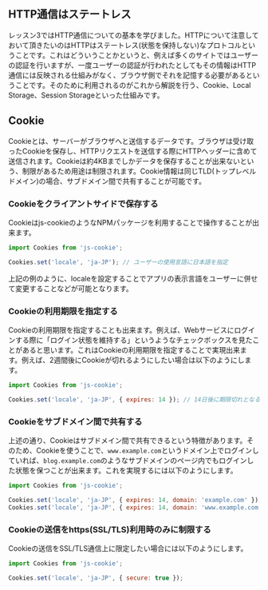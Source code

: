 ## HTTP通信はステートレス

レッスン3ではHTTP通信についての基本を学びました。HTTPについて注意しておいて頂きたいのはHTTPはステートレス(状態を保持しない)なプロトコルということです。これはどういうことかというと、例えば多くのサイトではユーザーの認証を行いますが、一度ユーザーの認証が行われたとしてもその情報はHTTP通信には反映される仕組みがなく、ブラウザ側でそれを記憶する必要があるということです。そのために利用されるのがこれから解説を行う、Cookie、Local Storage、Session Storageといった仕組みです。

## Cookie

Cookieとは、サーバーがブラウザへと送信するデータです。ブラウザは受け取ったCookieを保存し、HTTPリクエストを送信する際にHTTPヘッダーに含めて送信されます。Cookieは約4KBまでしかデータを保存することが出来ないという、制限があるため用途は制限されます。Cookie情報は同じTLD(トップレベルドメイン)の場合、サブドメイン間で共有することが可能です。

### Cookieをクライアントサイドで保存する

Cookieはjs-cookieのようなNPMパッケージを利用することで操作することが出来ます。

```javascript
import Cookies from 'js-cookie';

Cookies.set('locale', 'ja-JP'); // ユーザーの使用言語に日本語を指定
```

上記の例のように、localeを設定することでアプリの表示言語をユーザーに併せて変更することなどが可能となります。

### Cookieの利用期限を指定する

Cookieの利用期限を指定することも出来ます。例えば、Webサービスにログインする際に「ログイン状態を維持する」というようなチェックボックスを見たことがあると思います。これはCookieの利用期限を指定することで実現出来ます。例えば、2週間後にCookieが切れるようにしたい場合は以下のようにします。

```javascript
import Cookies from 'js-cookie';

Cookies.set('locale', 'ja-JP', { expires: 14 }); // 14日後に期限切れとなる。
```

### Cookieをサブドメイン間で共有する

上述の通り、Cookieはサブドメイン間で共有できるという特徴があります。そのため、Cookieを使うことで、`www.example.com`というドメイン上でログインしていれば、`blog.example.com`のようなサブドメインのページ内でもログインした状態を保つことが出来ます。これを実現するには以下のようにします。

```javascript
import Cookies from 'js-cookie';

Cookies.set('locale', 'ja-JP', { expires: 14, domain: 'example.com' }); // サブドメイン間で共有
Cookies.set('locale', 'ja-JP', { expires: 14, domain: 'www.example.com' }); // 一つのサブドメインに限定する
```

### Cookieの送信をhttps(SSL/TLS)利用時のみに制限する

Cookieの送信をSSL/TLS通信上に限定したい場合には以下のようにします。

```javascript
import Cookies from 'js-cookie';

Cookies.set('locale', 'ja-JP', { secure: true });
```
